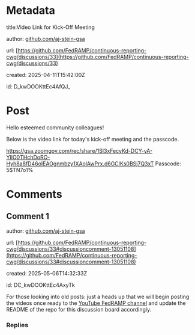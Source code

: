 # Metadata

title:Video Link for Kick-Off Meeting

author: [github.com/aj-stein-gsa](https://github.com/aj-stein-gsa)

url: [https://github.com/FedRAMP/continuous-reporting-cwg/discussions/33](https://github.com/FedRAMP/continuous-reporting-cwg/discussions/33)

created: 2025-04-11T15:42:00Z

id: D_kwDOOKttEc4AfQJ_



# Post

Hello esteemed community colleagues!

Below is the video link for today's kick-off meeting and the passcode.

https://gsa.zoomgov.com/rec/share/1SI3xFecyKd-DCY-vA-YlIO0THchDoRO-Hyh8a8fD46oIEAOgnmbzy1XAolAwPrx.d6GCIKs0BSj7Q3xT 
Passcode: 5$TN7o1%



# Comments




## Comment 1

author: [github.com/aj-stein-gsa](https://github.com/aj-stein-gsa)

url: [https://github.com/FedRAMP/continuous-reporting-cwg/discussions/33#discussioncomment-13051108](https://github.com/FedRAMP/continuous-reporting-cwg/discussions/33#discussioncomment-13051108)

created: 2025-05-06T14:32:33Z

id: DC_kwDOOKttEc4AxyTk

For those looking into old posts: just a heads up that we will begin posting the videos once ready to the [YouTube FedRAMP channel](https://www.youtube.com/@FedRAMP) and update the README of the repo for this discussion board accordingly.

### Replies

